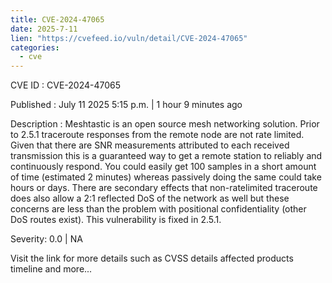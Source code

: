 ```yaml
---
title: CVE-2024-47065
date: 2025-7-11
lien: "https://cvefeed.io/vuln/detail/CVE-2024-47065"
categories:
  - cve
---
```


CVE ID : CVE-2024-47065

Published :  July 11
2025
5:15 p.m. | 1 hour
9 minutes ago

Description : Meshtastic is an open source mesh networking solution. Prior to 2.5.1
traceroute responses from the remote node are not rate limited. Given that there are SNR measurements attributed to each received transmission
this is a guaranteed way to get a remote station to reliably and continuously respond. You could easily get 100 samples in a short amount of time (estimated 2 minutes)
whereas passively doing the same could take hours or days. There are secondary effects that non-ratelimited traceroute does also allow a 2:1 reflected DoS of the network as well
but these concerns are less than the problem with positional confidentiality (other DoS routes exist). This vulnerability is fixed in 2.5.1.

Severity: 0.0 | NA

Visit the link for more details
such as CVSS details
affected products
timeline
and more...
